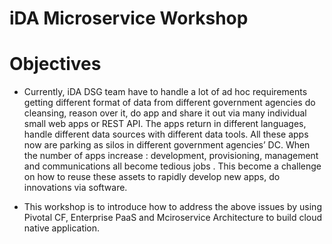 # iDA Microservice Workshop

Objectives
=============

* Currently, iDA DSG team have to handle a lot of ad hoc requirements getting different format of data from different government agencies do cleansing, reason over it, do app and share it out via many individual small web apps or REST API. The apps return in different languages, handle different data sources with different data tools.  All these apps now are parking as silos in different government agencies’ DC.  When the number of apps increase : development, provisioning, management and communications all become tedious jobs . This become a challenge on how to reuse these assets to rapidly develop new apps, do innovations via software.

* This workshop is to introduce how to address the above issues by using Pivotal CF, Enterprise PaaS and Mciroservice Architecture to build cloud native application. 
